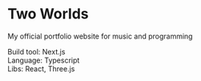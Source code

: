 # Two Worlds

My official portfolio website for music and programming

Build tool: Next.js  
Language: Typescript  
Libs: React, Three.js